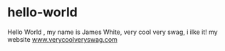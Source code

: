 # hello-world
Hello World , my name is James White, very cool very swag, i ilke it!
my website www.verycoolveryswag.com
